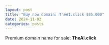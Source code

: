 ```yaml
---
layout: post
title: "Buy now domain: TheAI.click $85.000"
date: 2024-11-02
categories: posts
---
```

Premium domain name for sale: **TheAI.click**